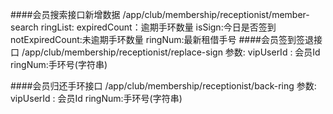 ####会员搜索接口新增数据
	/app/club/membership/receptionist/member-search
	ringList:
			expiredCount：逾期手环数量
			isSign:今日是否签到
			notExpiredCount:未逾期手环数量
			ringNum:最新租借手号
####会员签到签退接口
	/app/club/membership/receptionist/replace-sign
	参数:
		vipUserId : 会员Id
		ringNum:手环号(字符串)

####会员归还手环接口
	/app/club/membership/receptionist/back-ring
	参数:
		vipUserId : 会员Id
		ringNum:手环号(字符串)
